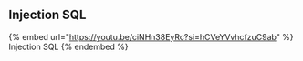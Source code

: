 ## Injection SQL


{% embed url="https://youtu.be/ciNHn38EyRc?si=hCVeYVvhcfzuC9ab" %}
Injection SQL
{% endembed %}


